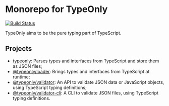# Monorepo for TypeOnly

[![Build Status](https://travis-ci.com/paroi-tech/typeonly.svg?branch=master)](https://travis-ci.com/paroi-tech/typeonly)

TypeOnly aims to be the pure typing part of TypeScript.

## Projects

* [typeonly](https://github.com/paroi-tech/typeonly/tree/master/typeonly): Parses types and interfaces from TypeScript and store them as JSON files;
* [@typeonly/loader](https://github.com/paroi-tech/typeonly/tree/master/loader): Brings types and interfaces from TypeScript at runtime;
* [@typeonly/validator](https://github.com/paroi-tech/typeonly/tree/master/validator): An API to validate JSON data or JavaScript objects, using TypeScript typing definitions;
* [@typeonly/validator-cli](https://github.com/paroi-tech/typeonly/tree/master/validator-cli): A CLI to validate JSON files, using TypeScript typing definitions.
